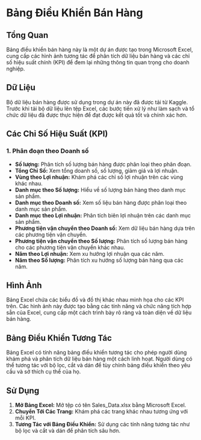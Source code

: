 # Bảng Điều Khiển Bán Hàng

## Tổng Quan
Bảng điều khiển bán hàng này là một dự án được tạo trong Microsoft Excel, cung cấp các hình ảnh tương tác để phân tích dữ liệu bán hàng và các chỉ số hiệu suất chính (KPI) để đem lại những thông tin quan trọng cho doanh nghiệp.

## Dữ Liệu
Bộ dữ liệu bán hàng được sử dụng trong dự án này đã được tải từ Kaggle. Trước khi tải bộ dữ liệu lên tệp Excel, các bước tiền xử lý như làm sạch và tổ chức dữ liệu đã được thực hiện để đạt được kết quả tốt và chính xác hơn.

## Các Chỉ Số Hiệu Suất (KPI)

### 1. Phân đoạn theo Doanh số
- **Số lượng:** Phân tích số lượng bán hàng được phân loại theo phân đoạn.
- **Tổng Chỉ Số:** Xem tổng doanh số, số lượng, giảm giá và lợi nhuận.
- **Vùng theo Lợi nhuận:** Khám phá các chỉ số lợi nhuận trên các vùng khác nhau.
- **Danh mục theo Số lượng:** Hiểu về số lượng bán hàng theo danh mục sản phẩm.
- **Danh mục theo Doanh số:** Xem số liệu bán hàng được phân loại theo danh mục sản phẩm.
- **Danh mục theo Lợi nhuận:** Phân tích biên lợi nhuận trên các danh mục sản phẩm.
- **Phương tiện vận chuyển theo Doanh số:** Xem dữ liệu bán hàng dựa trên các phương tiện vận chuyển.
- **Phương tiện vận chuyển theo Số lượng:** Phân tích số lượng bán hàng cho các phương tiện vận chuyển khác nhau.
- **Năm theo Lợi nhuận:** Xem xu hướng lợi nhuận qua các năm.
- **Năm theo Số lượng:** Phân tích xu hướng số lượng bán hàng qua các năm.

## Hình Ảnh
Bảng Excel chứa các biểu đồ và đồ thị khác nhau minh họa cho các KPI trên. Các hình ảnh này được tạo bằng các tính năng và chức năng tích hợp sẵn của Excel, cung cấp một cách trình bày rõ ràng và toàn diện về dữ liệu bán hàng.

## Bảng Điều Khiển Tương Tác
Bảng Excel có tính năng bảng điều khiển tương tác cho phép người dùng khám phá và phân tích dữ liệu bán hàng một cách linh hoạt. Người dùng có thể tương tác với bộ lọc, cắt và dán để tùy chỉnh bảng điều khiển theo yêu cầu và sở thích cụ thể của họ.

## Sử Dụng
1. **Mở Bảng Excel:** Mở tệp có tên Sales_Data.xlsx bằng Microsoft Excel.
2. **Chuyển Tới Các Trang:** Khám phá các trang khác nhau tương ứng với mỗi KPI.
3. **Tương Tác với Bảng Điều Khiển:** Sử dụng các tính năng tương tác như bộ lọc và cắt và dán để phân tích sâu hơn.
